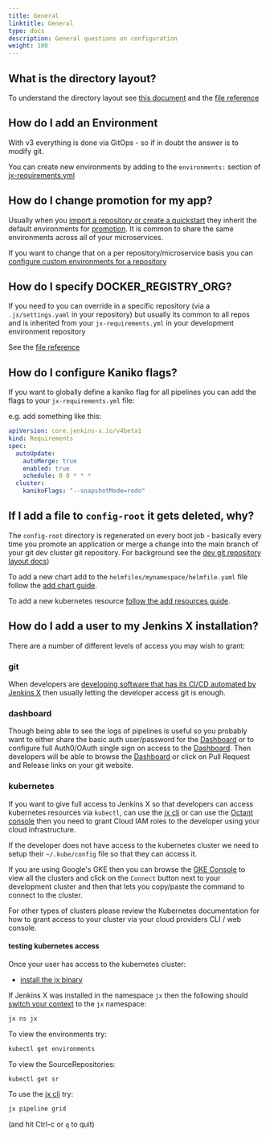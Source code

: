 ```yaml
---
title: General
linktitle: General
type: docs
description: General questions on configuration
weight: 100
---
```


## What is the directory layout?

To understand the directory layout see [this document](https://github.com/jenkins-x/jx-gitops/blob/master/docs/git_layout.md) and the [file reference](/v3/develop/reference/files/)
       

## How do I add an Environment

With v3 everything is done via GitOps - so if in doubt the answer is to modify git. 

You can create new environments by adding to the `environments:` section of [jx-requirements.yml](https://github.com/jx3-gitops-repositories/jx3-kubernetes/blob/master/jx-requirements.yml#L18)
 
## How do I change promotion for my app?

Usually when you [import a repository or create a quickstart](/v3/develop/create-project/) they inherit the default environments for [promotion](/v3/develop/environments/promotion/). It is common to share the same environments across all of your microservices.

If you want to change that on a per repository/microservice basis you can [configure custom environments for a repository](/v3/develop/environments/config/#custom-environments-per-repository)

## How do I specify DOCKER_REGISTRY_ORG?

If you need to you can override in a specific repository (via a `.jx/settings.yaml` in your repository) but usually its common to all repos and is inherited from your `jx-requirements.yml` in your development environment repository

See the [file reference](/v3/develop/reference/files/)
       
## How do I configure Kaniko flags?

If you want to globally define a kaniko flag for all pipelines you can add the flags to your `jx-requirements.yml` file:

e.g. add something like this:

```yaml 
apiVersion: core.jenkins-x.io/v4beta1
kind: Requirements
spec:
  autoUpdate:
    autoMerge: true
    enabled: true
    schedule: 0 0 * * *
  cluster:
    kanikoFlags: "--snapshotMode=redo"     
```

## If I add a file to `config-root` it gets deleted, why?

The `config-root` directory is regenerated on every boot job - basically every time you promote an application or merge a change into the main branch of your git dev cluster git repository.  For background see the [dev git repository layout docs](https://github.com/jenkins-x/jx-gitops/blob/master/docs/git_layout.md))

To add a new chart add to the `helmfiles/mynamespace/helmfile.yaml` file follow the [add chart guide](/v3/develop/apps/#adding-charts).

To add a new kubernetes resource [follow the add resources guide](/v3/develop/apps/#adding-resources).

## How do I add a user to my Jenkins X installation?
          
There are a number of different levels of access you may wish to grant:

### git

When developers are [developing software that has its CI/CD automated by Jenkins X](/v3/develop/developing/) then usually letting the developer access git is enough.

### dashboard

Though being able to see the logs of pipelines is useful so you probably want to either share the basic auth user/password for the [Dashboard](/v3/develop/ui/dashboard/) or to configure full Auth0/OAuth single sign on access to the [Dashboard](/v3/develop/ui/dashboard/). Then developers will be able to browse the [Dashboard](/v3/develop/ui/dashboard/) or click on Pull Request and Release links on your git website. 

### kubernetes 

If you want to give full access to Jenkins X so that developers can access kubernetes resources via `kubectl`, can use the [jx cli](/v3/develop/reference/jx/) or can use the [Octant console](/v3/develop/ui/octant/) then you need to grant Cloud IAM roles to the developer using your cloud infrastructure.

If the developer does not have access to the kubernetes cluster we need to setup their `~/.kube/config` file so that they can access it.

If you are using Google's GKE then you can browse the [GKE Console](https://console.cloud.google.com) to view all the clusters and click on the `Connect` button next to your development cluster and then that lets you copy/paste the command to connect to the cluster.

For other types of clusters please review the Kubernetes documentation for how to grant access to your cluster via your cloud providers CLI / web console.


#### testing kubernetes access

Once your user has access to the kubernetes cluster:

* [install the jx binary](/v3/admin/setup/jx3/)

If Jenkins X was installed in the namespace `jx` then the following should [switch your context](/docs/resources/guides/using-jx/developing/kube-context/) to the `jx` namespace:

```bash 
jx ns jx
```

To view the environments try:

```bash 
kubectl get environments
```
      
To view the SourceRepositories:

```bash 
kubectl get sr
```

To use the [jx cli](/v3/develop/ui/cli/) try:

```bash 
jx pipeline grid
```

(and hit Ctrl-c or `q` to quit)
